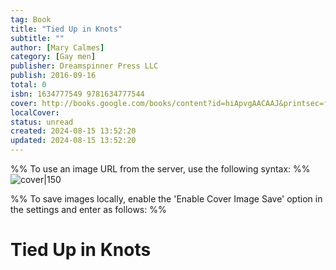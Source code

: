 ```yaml
---
tag: Book
title: "Tied Up in Knots"
subtitle: ""
author: [Mary Calmes]
category: [Gay men]
publisher: Dreamspinner Press LLC
publish: 2016-09-16
total: 0
isbn: 1634777549 9781634777544
cover: http://books.google.com/books/content?id=hiApvgAACAAJ&printsec=frontcover&img=1&zoom=1&source=gbs_api
localCover: 
status: unread
created: 2024-08-15 13:52:20
updated: 2024-08-15 13:52:20
---
```


%% To use an image URL from the server, use the following syntax: %%
![cover|150](http://books.google.com/books/content?id=hiApvgAACAAJ&printsec=frontcover&img=1&zoom=1&source=gbs_api)

%% To save images locally, enable the 'Enable Cover Image Save' option in the settings and enter as follows: %%


# Tied Up in Knots